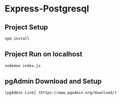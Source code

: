 # Express-Postgresql
## Project Setup

```sh
npm install
```

## Project Run on localhost

```sh
nodemon index.js
```

## pgAdmin Download and Setup

```sh
[pgAdmin Link] (https://www.pgadmin.org/download/)
```
